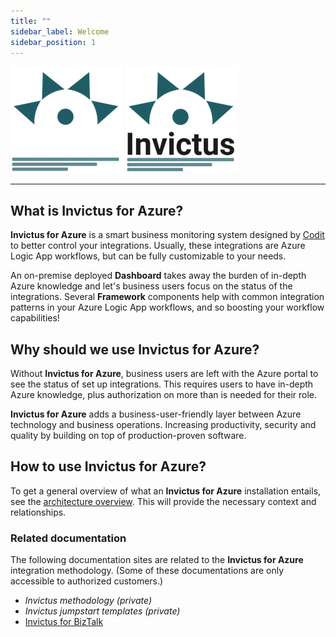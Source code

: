 ```yaml
---
title: ""
sidebar_label: Welcome
sidebar_position: 1
---
```


![Invictus logo](/img/invictus.index.dark.png#dark-mode-only)
![Invictus logo](/img/invictus.index.light.png#light-mode-only)
___

## What is Invictus for Azure?
**Invictus for Azure** is a smart business monitoring system designed by [Codit](https://codit.eu) to better control your integrations. Usually, these integrations are Azure Logic App workflows, but can be fully customizable to your needs.

An on-premise deployed **Dashboard** takes away the burden of in-depth Azure knowledge and let's business users focus on the status of the integrations. Several **Framework** components help with common integration patterns in your Azure Logic App workflows, and so boosting your workflow capabilities!

## Why should we use Invictus for Azure?
Without **Invictus for Azure**, business users are left with the Azure portal to see the status of set up integrations. This requires users to have in-depth Azure knowledge, plus authorization on more than is needed for their role.

**Invictus for Azure** adds a business-user-friendly layer between Azure technology and business operations. Increasing productivity, security and quality by building on top of production-proven software.

## How to use Invictus for Azure?
To get a general overview of what an **Invictus for Azure** installation entails, see the [architecture overview](./architecture-diagram.md). This will provide the necessary context and relationships.

### Related documentation
The following documentation sites are related to the **Invictus for Azure** integration methodology. (Some of these documentations are only accessible to authorized customers.)
* *Invictus methodology (private)*
* *Invictus jumpstart templates (private)*
* [Invictus for BizTalk](http://docs.invictus-integration.com/invictus-for-biztalk)
